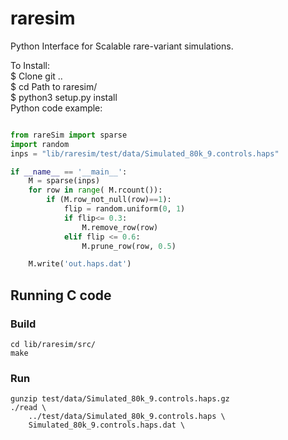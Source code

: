 # raresim
Python Interface for Scalable rare-variant simulations.


To Install:  
  $ Clone git ..  <br/>
  $ cd Path to raresim/    <br/>
  $ python3 setup.py install <br/>
Python code example: <br/>
```python

from rareSim import sparse
import random
inps = "lib/raresim/test/data/Simulated_80k_9.controls.haps"

if __name__ == '__main__':
	M = sparse(inps)
	for row in range( M.rcount()):
		if (M.row_not_null(row)==1):
			flip = random.uniform(0, 1)
			if flip<= 0.3:
				M.remove_row(row)
			elif flip <= 0.6:
				M.prune_row(row, 0.5)

	M.write('out.haps.dat')
  ```


## Running C code

### Build

```
cd lib/raresim/src/
make
```

### Run

```
gunzip test/data/Simulated_80k_9.controls.haps.gz
./read \
    ../test/data/Simulated_80k_9.controls.haps \
    Simulated_80k_9.controls.haps.dat \
```
